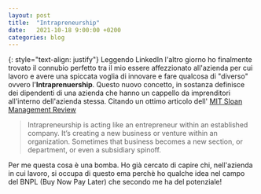 ```yaml
---
layout: post
title:  "Intrapreneurship"
date:   2021-10-18 9:00:00 +0200
categories: blog
---
```

{: style="text-align: justify"}
Leggendo LinkedIn l'altro giorno ho finalmente trovato il connubio perfetto tra il mio essere affezzionato all'azienda per cui lavoro e avere una spiccata voglia di innovare e fare qualcosa di "diverso" ovvero l'**Intraprenuership**. Questo nuovo concetto, in sostanza definisce dei dipendenti di una azienda che hanno un cappello da imprenditori all'interno dell'azienda stessa. Citando un ottimo articolo dell' [MIT Sloan Management Review](https://mitsloan.mit.edu/ideas-made-to-matter/intrapreneurship-explained)

> Intrapreneurship is acting like an entrepreneur within an established company. It’s creating a new business or venture within an organization. Sometimes that business becomes a new section, or department, or even a subsidiary spinoff.

Per me questa cosa è una bomba. Ho già cercato di capire chi, nell'azienda in cui lavoro, si occupa di questo ema perchè ho qualche idea nel campo del BNPL (Buy Now Pay Later) che secondo me ha del potenziale!
